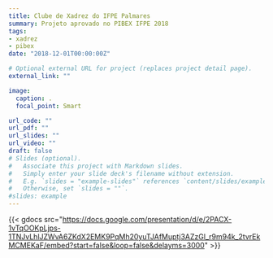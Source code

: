```yaml
---
title: Clube de Xadrez do IFPE Palmares
summary: Projeto aprovado no PIBEX IFPE 2018
tags:
- xadrez
- pibex
date: "2018-12-01T00:00:00Z"

# Optional external URL for project (replaces project detail page).
external_link: ""

image:
  caption: .
  focal_point: Smart

url_code: ""
url_pdf: ""
url_slides: ""
url_video: ""
draft: false
# Slides (optional).
#   Associate this project with Markdown slides.
#   Simply enter your slide deck's filename without extension.
#   E.g. `slides = "example-slides"` references `content/slides/example-slides.md`.
#   Otherwise, set `slides = ""`.
#slides: example
---
```


{{< gdocs src="https://docs.google.com/presentation/d/e/2PACX-1vTqOOKpLjps-1TNJvLhlJZWvA6ZKdX2EMK9PqMh20yuTJAfMuptj3AZzGl_r9m94k_2tvrEkMCMEKaF/embed?start=false&loop=false&delayms=3000" >}}
